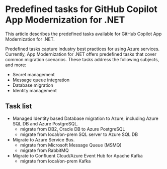 # Predefined tasks for GitHub Copilot App Modernization for .NET

This article describes the predefined tasks available for GitHub Copilot App Modernization for .NET.

Predefined tasks capture industry best practices for using Azure services. Currently, App Modernization for .NET offers predefined tasks that cover common migration scenarios. These tasks address the following subjects, and more:

- Secret management
- Message queue integration
- Database migration
- Identity management

## Task list
- Managed Identity based Database migration to Azure, including Azure SQL DB and Azure PostgreSQL.
    - migrate from DB2, Oracle DB to Azure PostgreSQL
    - migrate from local/on-prem SQL server to Azure SQL DB
- Migrate to Azure Service Bus. 
    - migrate from Microsoft Message Queue (MSMQ)
    - migrate from RabbitMQ
- Migrate to Confluent Cloud/Azure Event Hub for Apache Kafka
    - migrate from local/on-prem Kafka